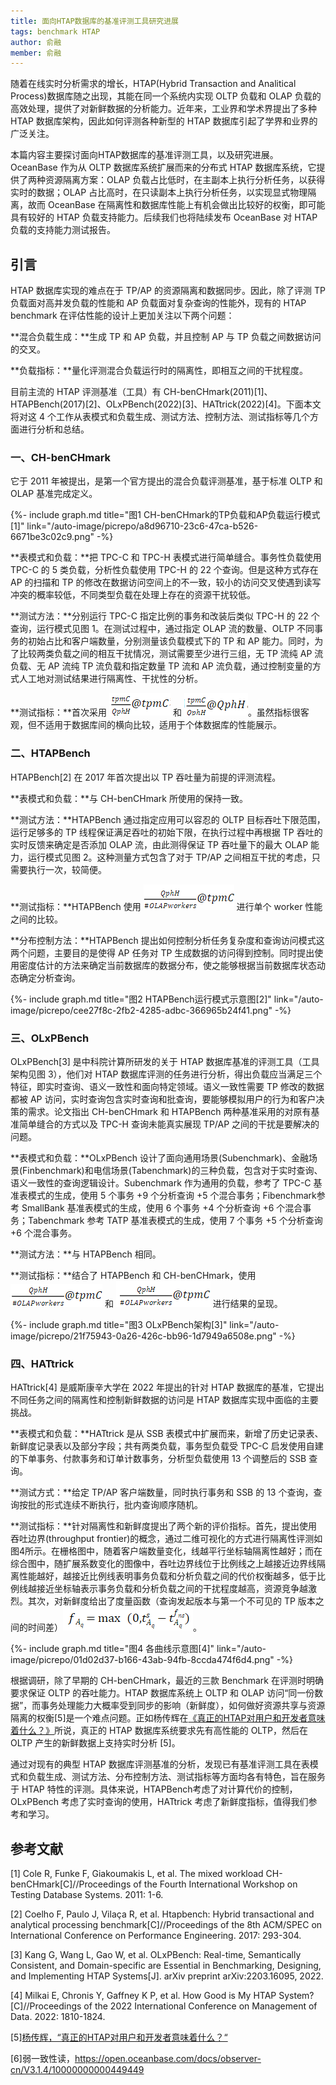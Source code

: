 ```yaml
---
title: 面向HTAP数据库的基准评测工具研究进展
tags: benchmark HTAP
author: 俞融
member: 俞融
---
```



随着在线实时分析需求的增长，HTAP(Hybrid Transaction and Analitical Process)数据库随之出现，其能在同一个系统内实现 OLTP 负载和 OLAP 负载的高效处理，提供了对新鲜数据的分析能力。近年来，工业界和学术界提出了多种 HTAP 数据库架构，因此如何评测各种新型的 HTAP 数据库引起了学界和业界的广泛关注。

本篇内容主要探讨面向HTAP数据库的基准评测工具，以及研究进展。OceanBase 作为从 OLTP 数据库系统扩展而来的分布式 HTAP 数据库系统，它提供了两种资源隔离方案：OLAP 负载占比低时，在主副本上执行分析任务，以获得实时的数据；OLAP 占比高时，在只读副本上执行分析任务，以实现显式物理隔离，故而 OceanBase 在隔离性和数据库性能上有机会做出比较好的权衡，即可能具有较好的 HTAP 负载支持能力。后续我们也将陆续发布 OceanBase 对 HTAP 负载的支持能力测试报告。


## 引言

HTAP 数据库实现的难点在于 TP/AP 的资源隔离和数据同步。因此，除了评测 TP 负载面对高并发负载的性能和 AP 负载面对复杂查询的性能外，现有的 HTAP benchmark 在评估性能的设计上更加关注以下两个问题：

**混合负载生成：**生成 TP 和 AP 负载，并且控制 AP 与 TP 负载之间数据访问的交叉。

**负载指标：**量化评测混合负载运行时的隔离性，即相互之间的干扰程度。

目前主流的 HTAP 评测基准（工具）有 CH-benCHmark(2011)[1]、HTAPBench(2017)[2]、OLxPBench(2022)[3]、HATtrick(2022)[4]。下面本文将对这 4 个工作从表模式和负载生成、测试方法、控制方法、测试指标等几个方面进行分析和总结。


### 一、CH-benCHmark

它于 2011 年被提出，是第一个官方提出的混合负载评测基准，基于标准 OLTP 和 OLAP 基准完成定义。

{%- include graph.md title="图1 CH-benCHmark的TP负载和AP负载运行模式[1]" link="/auto-image/picrepo/a8d96710-23c6-47ca-b526-6671be3c02c9.png" -%}

**表模式和负载：**把 TPC-C 和 TPC-H 表模式进行简单缝合。事务性负载使用 TPC-C 的 5 类负载，分析性负载使用 TPC-H 的 22 个查询。但是这种方式存在 AP 的扫描和 TP 的修改在数据访问空间上的不一致，较小的访问交叉使遇到读写冲突的概率较低，不同类型负载在处理上存在的资源干扰较低。

**测试方法：**分别运行 TPC-C 指定比例的事务和改装后类似 TPC-H 的 22 个查询，运行模式见图 1。在测试过程中，通过指定 OLAP 流的数量、OLTP 不同事务的初始占比和客户端数量，分别测量该负载模式下的 TP 和 AP 能力。同时，为了比较两类负载之间的相互干扰情况，测试需要至少进行三组，无 TP 流纯 AP 流负载、无 AP 流纯 TP 流负载和指定数量 TP 流和 AP 流负载，通过控制变量的方式人工地对测试结果进行隔离性、干扰性的分析。

**测试指标：**首次采用 
![图片](/auto-image/picrepo/18146342-e343-4bb1-a210-344896859a3f.png) 和 
![图片](/auto-image/picrepo/ae0be21a-129d-4fd1-b3ef-6bc16b51cb9b.png)。虽然指标很客观，但不适用于数据库间的横向比较，适用于个体数据库的性能展示。


### 二、HTAPBench

HTAPBench[2] 在 2017 年首次提出以 TP 吞吐量为前提的评测流程。

**表模式和负载：**与 CH-benCHmark 所使用的保持一致。

**测试方法：**HTAPBench 通过指定应用可以容忍的 OLTP 目标吞吐下限范围，运行足够多的 TP 线程保证满足吞吐的初始下限，在执行过程中再根据 TP 吞吐的实时反馈来确定是否添加 OLAP 流，由此测得保证 TP 吞吐量下的最大 OLAP 能力，运行模式见图 2。这种测量方式包含了对于 TP/AP 之间相互干扰的考虑，只需要执行一次，较简便。

**测试指标：**HTAPBench 使用 
![图片](/auto-image/picrepo/1531445c-1fed-440a-b39f-253c188e448f.png) 进行单个 worker 性能之间的比较。

**分布控制方法：**HTAPBench 提出如何控制分析任务复杂度和查询访问模式这两个问题，主要目的是使得 AP 任务对 TP 生成数据的访问得到控制。同时提出使用密度估计的方法来确定当前数据库的数据分布，使之能够根据当前数据库状态动态确定分析查询。

{%- include graph.md title="图2 HTAPBench运行模式示意图[2]" link="/auto-image/picrepo/cee27f8c-2fb2-4285-adbc-366965b24f41.png" -%}


### 三、OLxPBench

OLxPBench[3] 是中科院计算所研发的关于 HTAP 数据库基准的评测工具（工具架构见图 3），他们对 HTAP 数据库评测的任务进行分析，得出负载应当满足三个特征，即实时查询、语义一致性和面向特定领域。语义一致性需要 TP 修改的数据都被 AP 访问，实时查询包含实时查询和批查询，要能够模拟用户的行为和客户决策的需求。论文指出 CH-benCHmark 和 HTAPBench 两种基准采用的对原有基准简单缝合的方式以及 TPC-H 查询未能真实展现 TP/AP 之间的干扰是要解决的问题。

**表模式和负载：**OLxPBench 设计了面向通用场景(Subenchmark)、金融场景(Finbenchmark)和电信场景(Tabenchmark)的三种负载，包含对于实时查询、语义一致性的查询逻辑设计。Subenchmark 作为通用的负载，参考了 TPC-C 基准表模式的生成，使用 5 个事务 +9 个分析查询 +5 个混合事务；Fibenchmark参考 SmallBank 基准表模式的生成，使用 6 个事务 +4 个分析查询 +6 个混合事务；Tabenchmark 参考 TATP 基准表模式的生成，使用 7 个事务 +5 个分析查询 +6 个混合事务。

**测试方法：**与 HTAPBench 相同。

**测试指标：**结合了 HTAPBench 和 CH-benCHmark，使用 
![图片](/auto-image/picrepo/a59f8aec-fa23-4afb-b726-327e04983854.png) 和
![图片](/auto-image/picrepo/2e1a3fec-1b53-4829-8834-ed4d683cfa5f.png) 进行结果的呈现。

{%- include graph.md title="图3 OLxPBench架构[3]" link="/auto-image/picrepo/21f75943-0a26-426c-bb96-1d7949a6508e.png" -%}

### 四、HATtrick

HATtrick[4] 是威斯康辛大学在 2022 年提出的针对 HTAP 数据库的基准，它提出不同任务之间的隔离性和控制新鲜数据的访问是 HTAP 数据库实现中面临的主要挑战。

**表模式和负载：**HATtrick 是从 SSB 表模式中扩展而来，新增了历史记录表、新鲜度记录表以及部分字段；共有两类负载，事务型负载受 TPC-C 启发使用自建的下单事务、付款事务和订单计数事务，分析型负载使用 13 个调整后的 SSB 查询。

**测试方式：**给定 TP/AP 客户端数量，同时执行事务和 SSB 的 13 个查询，查询按批的形式连续不断执行，批内查询顺序随机。

**测试指标：**针对隔离性和新鲜度提出了两个新的评价指标。首先，提出使用吞吐边界(throughput frontier)的概念，通过二维可视化的方式进行隔离性评测如图4所示。在栅格图中，随着客户端数量变化，线越平行坐标轴隔离性越好；而在综合图中，随扩展系数变化的图像中，吞吐边界线位于比例线之上越接近边界线隔离性能越好，越接近比例线表明事务负载和分析负载之间的代价权衡越多，低于比例线越接近坐标轴表示事务负载和分析负载之间的干扰程度越高，资源竞争越激烈。其次，对新鲜度给出了度量函数（查询发起版本与第一个不可见的 TP 版本之间的时间差）![图片](/auto-image/picrepo/3d82fe33-e761-44c4-bd8c-eabb2849ef27.png)。

{%- include graph.md title="图4 各曲线示意图[4]" link="/auto-image/picrepo/01d02d37-b166-43ab-94fb-8ccda474f6d4.png" -%}

根据调研，除了早期的 CH-benCHmark，最近的三款 Benchmark 在评测时明确要求保证 OLTP 的吞吐能力。HTAP 数据库系统上 OLTP 和 OLAP 访问“同一份数据”，而事务处理能力大概率受到同步的影响（新鲜度），如何做好资源共享与资源隔离的权衡[5]是一个难点问题。正如杨传辉在[《真正的HTAP对用户和开发者意味着什么？》](http://mp.weixin.qq.com/s?__biz=MzU0ODg0OTIyNw==&mid=2247494143&idx=1&sn=26158d95218b74e4b39050036e3e607d&chksm=fbba7adbcccdf3cdaa56a48f5e9a2ddc6ddb01de8d66525b7e30f9882d470856bfd76424f6ce&scene=21#wechat_redirect)所说，真正的 HTAP 数据库系统要求先有高性能的 OLTP，然后在 OLTP 产生的新鲜数据上支持实时分析 [5]。

通过对现有的典型 HTAP 数据库评测基准的分析，发现已有基准评测工具在表模式和负载生成、测试方法、分布控制方法、测试指标等方面均各有特色，旨在服务于 HTAP 特性的评测。具体来说，HTAPBench考虑了对计算代价的控制，OLxPBench 考虑了实时查询的使用，HATtrick 考虑了新鲜度指标，值得我们参考和学习。

## 参考文献

[1] Cole R, Funke F, Giakoumakis L, et al. The mixed workload CH-benCHmark[C]//Proceedings of the Fourth International Workshop on Testing Database Systems. 2011: 1-6.

[2] Coelho F, Paulo J, Vilaça R, et al. Htapbench: Hybrid transactional and analytical processing benchmark[C]//Proceedings of the 8th ACM/SPEC on International Conference on Performance Engineering. 2017: 293-304.

[3] Kang G, Wang L, Gao W, et al. OLxPBench: Real-time, Semantically Consistent, and Domain-specific are Essential in Benchmarking, Designing, and Implementing HTAP Systems[J]. arXiv preprint arXiv:2203.16095, 2022.

[4] Milkai E, Chronis Y, Gaffney K P, et al. How Good is My HTAP System?[C]//Proceedings of the 2022 International Conference on Management of Data. 2022: 1810-1824.

[5][杨传辉，“真正的HTAP对用户和开发者意味着什么？“](http://mp.weixin.qq.com/s?__biz=MzU0ODg0OTIyNw==&mid=2247494143&idx=1&sn=26158d95218b74e4b39050036e3e607d&chksm=fbba7adbcccdf3cdaa56a48f5e9a2ddc6ddb01de8d66525b7e30f9882d470856bfd76424f6ce&scene=21#wechat_redirect)

[6]弱一致性读，https://open.oceanbase.com/docs/observer-cn/V3.1.4/10000000000449449